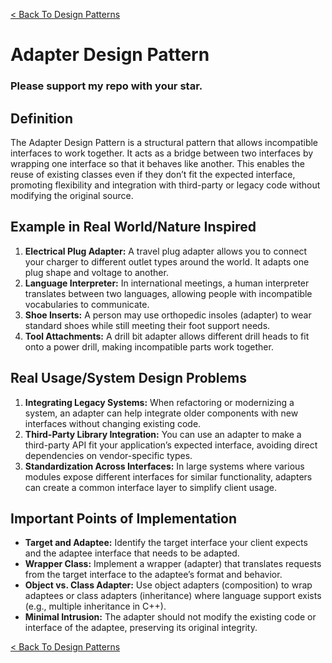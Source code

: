 [< Back To Design Patterns](../../../)

# Adapter Design Pattern
### Please support my repo with your star.

## Definition
The Adapter Design Pattern is a structural pattern that allows incompatible interfaces to work together. It acts as a bridge between two interfaces by wrapping one interface so that it behaves like another. This enables the reuse of existing classes even if they don’t fit the expected interface, promoting flexibility and integration with third-party or legacy code without modifying the original source.

## Example in Real World/Nature Inspired
1. **Electrical Plug Adapter:** A travel plug adapter allows you to connect your charger to different outlet types around the world. It adapts one plug shape and voltage to another.
2. **Language Interpreter:** In international meetings, a human interpreter translates between two languages, allowing people with incompatible vocabularies to communicate.
3. **Shoe Inserts:** A person may use orthopedic insoles (adapter) to wear standard shoes while still meeting their foot support needs.
4. **Tool Attachments:** A drill bit adapter allows different drill heads to fit onto a power drill, making incompatible parts work together.

## Real Usage/System Design Problems
1. **Integrating Legacy Systems:** When refactoring or modernizing a system, an adapter can help integrate older components with new interfaces without changing existing code.
2. **Third-Party Library Integration:** You can use an adapter to make a third-party API fit your application’s expected interface, avoiding direct dependencies on vendor-specific types.
3. **Standardization Across Interfaces:** In large systems where various modules expose different interfaces for similar functionality, adapters can create a common interface layer to simplify client usage.

## Important Points of Implementation
- **Target and Adaptee:** Identify the target interface your client expects and the adaptee interface that needs to be adapted.
- **Wrapper Class:** Implement a wrapper (adapter) that translates requests from the target interface to the adaptee’s format and behavior.
- **Object vs. Class Adapter:** Use object adapters (composition) to wrap adaptees or class adapters (inheritance) where language support exists (e.g., multiple inheritance in C++).
- **Minimal Intrusion:** The adapter should not modify the existing code or interface of the adaptee, preserving its original integrity.

[< Back To Design Patterns](../../../)
